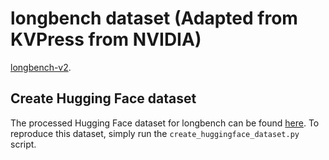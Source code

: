 # longbench dataset (Adapted from KVPress from NVIDIA)

[longbench-v2](https://github.com/THUDM/LongBench). 

## Create Hugging Face dataset

The processed Hugging Face dataset for longbench can be found [here](https://huggingface.co/datasets/Xnhyacinth/LongBench-v2). To reproduce this dataset, simply run the `create_huggingface_dataset.py` script.